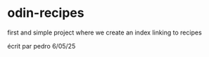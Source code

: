# odin-recipes
first and simple project where we create an index linking to recipes

écrit par pedro 6/05/25